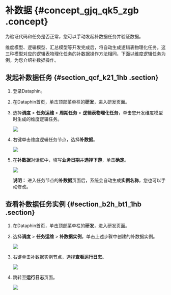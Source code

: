 # 补数据 {#concept_gjq_qk5_zgb .concept}

为验证代码和任务是否正常，您可以手动发起补数据任务并验证数据。

维度模型、逻辑模型、汇总模型等开发完成后，将自动生成逻辑表物理化任务。这三种模型对应的逻辑表物理化任务的补数据操作方法相同，下面以维度逻辑任务为例，为您介绍补数据操作。

## 发起补数据任务 {#section_qcf_k21_1hb .section}

1.  登录Dataphin。
2.  在Dataphin首页，单击顶部菜单栏的**研发**，进入研发页面。
3.  选择**调度** \> **任务运维** \> **周期任务** \> **逻辑表物理化任务**，单击您开发维度模型时生成的维度逻辑任务。

    ![](http://static-aliyun-doc.oss-cn-hangzhou.aliyuncs.com/assets/img/135661/156109476240302_zh-CN.png)

4.  右键单击维度逻辑任务节点，选择**补数据**。

    ![](http://static-aliyun-doc.oss-cn-hangzhou.aliyuncs.com/assets/img/135661/156109476340303_zh-CN.png)

5.  在**补数据**对话框中，填写**业务日期**并**选择下游**，单击**确定**。

    ![](http://static-aliyun-doc.oss-cn-hangzhou.aliyuncs.com/assets/img/135661/156109476340304_zh-CN.png)

    **说明：** 进入任务节点的**补数据**页面后，系统会自动生成**实例名称**，您也可以手动修改。


## 查看补数据任务实例 {#section_b2h_bt1_1hb .section}

1.  在Dataphin首页，单击顶部菜单栏的**研发**，进入研发页面。
2.  选择**调度** \> **任务运维** \> **补数据实例**，单击上述步骤中创建的补数据实例。

    ![](http://static-aliyun-doc.oss-cn-hangzhou.aliyuncs.com/assets/img/135661/156109476340305_zh-CN.png)

3.  右键单击补数据实例节点，选择**查看运行日志**。

    ![](http://static-aliyun-doc.oss-cn-hangzhou.aliyuncs.com/assets/img/135661/156109476340313_zh-CN.png)

4.  跳转至**运行日志**页面。

    ![](http://static-aliyun-doc.oss-cn-hangzhou.aliyuncs.com/assets/img/135661/156109476340314_zh-CN.png)


